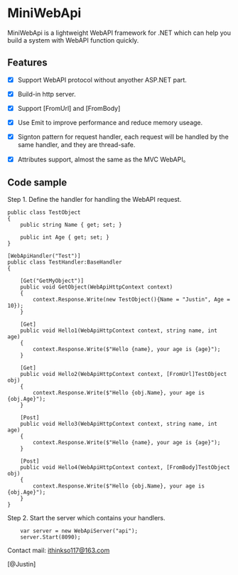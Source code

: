# MiniWebApi


MiniWebApi is a lightweight WebAPI framework for .NET which can help you build a system with WebAPI function quickly.


## Features
- [x] Support WebAPI protocol without anyother ASP.NET part.
- [x] Build-in http server.
- [x] Support [FromUrl] and [FromBody]
- [x] Use Emit to improve performance and reduce memory useage.
- [x] Signton pattern for request handler, each request will be handled by the same handler, and they are thread-safe.
- [x] Attributes support, almost the same as the MVC WebAPI。



## Code sample

Step 1. Define the handler for handling the WebAPI request.


    public class TestObject
    {
        public string Name { get; set; }

        public int Age { get; set; }
    }

    [WebApiHandler("Test")]
    public class TestHandler:BaseHandler
    {

        [Get("GetMyObject")]
        public void GetObject(WebApiHttpContext context)
        {
            context.Response.Write(new TestObject(){Name = "Justin", Age = 10});
        }

        [Get]
        public void Hello1(WebApiHttpContext context, string name, int age)
        {
            context.Response.Write($"Hello {name}, your age is {age}");
        }

        [Get]
        public void Hello2(WebApiHttpContext context, [FromUrl]TestObject obj)
        {
            context.Response.Write($"Hello {obj.Name}, your age is {obj.Age}");
        }

        [Post]
        public void Hello3(WebApiHttpContext context, string name, int age)
        {
            context.Response.Write($"Hello {name}, your age is {age}");
        }

        [Post]
        public void Hello4(WebApiHttpContext context, [FromBody]TestObject obj)
        {
            context.Response.Write($"Hello {obj.Name}, your age is {obj.Age}");
        }
    }
    
    
Step 2. Start the server which contains your handlers.

        var server = new WebApiServer("api");
        server.Start(8090);


Contact mail: ithinkso117@163.com

[@Justin] 
